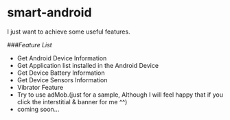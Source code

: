 smart-android
=====================
I just want to achieve some useful features. 

###_Feature List_  
* Get Android Device Information  
* Get Application list installed in the Android Device  
* Get Device Battery Information  
* Get Device Sensors Information  
* Vibrator Feature  
* Try to use adMob.(just for a sample, Although I will feel happy that if you click the interstitial & banner for me ^^)
* coming soon...
